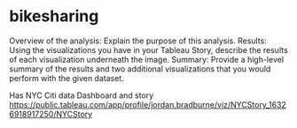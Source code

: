 # bikesharing
Overview of the analysis: Explain the purpose of this analysis.
Results: Using the visualizations you have in your Tableau Story, describe the results of each visualization underneath the image.
Summary: Provide a high-level summary of the results and two additional visualizations that you would perform with the given dataset.

Has NYC Citi data Dashboard and story
https://public.tableau.com/app/profile/jordan.bradburne/viz/NYCStory_16326918917250/NYCStory
